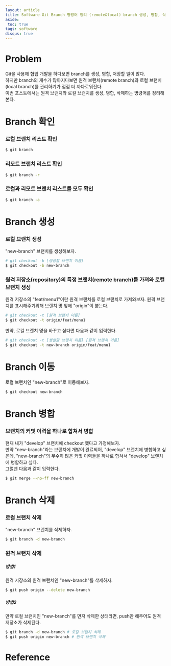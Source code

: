 ```yaml
---
layout: article
title: Software-Git Branch 명령어 정리 (remote&local) branch 생성, 병합, 삭제
aside:
 toc: true
tags: software
disqus: true
---
```


# Problem
Git을 사용해 협업 개발을 하다보면 branch를 생성, 병합, 저장할 일이 많다.   
하지만 branch의 개수가 많아지다보면 원격 브랜치(remote branch)와 로컬 브랜치(local branch)를 관리하기가 점점 더 까다로워진다.    
이번 포스트에서는 원격 브랜치와 로컬 브랜치를 생성, 병합, 삭제하는 명령어를 정리해본다. 

# Branch 확인

### 로컬 브랜치 리스트 확인

```sh
$ git branch
```

### 리모트 브랜치 리스트 확인

```sh
$ git branch -r
```

### 로컬과 리모트 브랜치 리스트를 모두 확인

```sh
$ git branch -a
```

# Branch 생성

### 로컬 브랜치 생성 
"new-branch" 브랜치를 생성해보자. 
```sh
# git checkout -b [생성할 브랜치 이름]
$ git checkout -b new-branch 
```

### 원격 저장소(repository)의 특정 브랜치(remote branch)를 가져와 로컬 브랜치 생성
원격 저장소의 "feat/menu1"이란 원격 브랜치를 로컬 브랜치로 가져와보자. 원격 브랜치를 표시해주기위해 브랜치 명 앞에 "origin"이 붙는다. 
```sh
# git checkout -t [원격 브랜치 이름]
$ git checkout -t origin/feat/menu1
```
만약, 로컬 브랜치 명을 바꾸고 싶다면 다음과 같이 입력한다. 
```sh
# git checkout -t [생설할 브랜치 이름] [원격 브랜치 이름]
$ git checkout -t new-branch origin/feat/menu1
```

# Branch 이동
로컬 브랜치인 "new-branch"로 이동해보자. 
```sh
$ git checkout new-branch
```

# Branch 병합

### 브랜치의 커밋 이력을 하나로 합쳐서 병합
현재 내가 "develop" 브랜치에 checkout 했다고 가정해보자.   
만약 "new-branch"라는 브랜치에 개발이 완료되어, "develop" 브랜치에 병합하고 싶은데, "new-branch"의 무수히 많은 커밋 이력들을 하나로 합쳐서 "develop" 브랜치에 병합하고 싶다.   
그럴땐 다음과 같이 입력한다. 
```sh
$ git merge --no-ff new-branch
```

# Branch 삭제

### 로컬 브랜치 삭제
"new-branch" 브랜치를 삭제하자. 
```sh
$ git branch -d new-branch
```
### 원격 브랜치 삭제
##### 방법1
원격 저장소의 원격 브랜치인 "new-branch"를 삭제하자.
```sh
$ git push origin --delete new-branch
```

##### 방법2
만약 로컬 브랜치인 "new-branch"를 먼저 삭제한 상태라면, push만 해주어도 원격 저장소가 삭제된다.   
```sh
$ git branch -d new-branch # 로컬 브랜치 삭제
$ git push origin new-branch # 원격 브랜치 삭제 
```

# Reference


